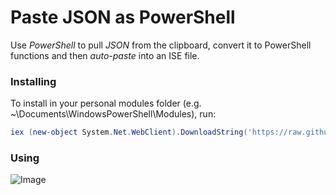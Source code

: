 Paste JSON as PowerShell
===
Use *PowerShell* to pull *JSON* from the clipboard, convert it to PowerShell functions and then *auto-paste* into an ISE file.

### Installing

To install in your personal modules folder (e.g. ~\Documents\WindowsPowerShell\Modules), run:

```powershell
iex (new-object System.Net.WebClient).DownloadString('https://raw.github.com/dfinke/PasteJSONasPowerShell/master/Install.ps1')
```

### Using

![Image](https://raw.github.com/dfinke/PasteJSONasPowerShell/master/images/PastJSONAsPowerShell.gif)